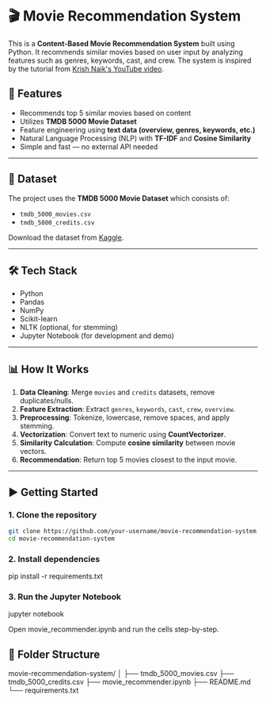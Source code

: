 # 🎬 Movie Recommendation System

This is a **Content-Based Movie Recommendation System** built using Python. It recommends similar movies based on user input by analyzing features such as genres, keywords, cast, and crew. The system is inspired by the tutorial from [Krish Naik's YouTube video](https://www.youtube.com/watch?v=1xtrIEwY_zY).

## 🚀 Features

- Recommends top 5 similar movies based on content
- Utilizes **TMDB 5000 Movie Dataset**
- Feature engineering using **text data (overview, genres, keywords, etc.)**
- Natural Language Processing (NLP) with **TF-IDF** and **Cosine Similarity**
- Simple and fast — no external API needed

---

## 📁 Dataset

The project uses the **TMDB 5000 Movie Dataset** which consists of:
- `tmdb_5000_movies.csv`
- `tmdb_5000_credits.csv`

Download the dataset from [Kaggle](https://www.kaggle.com/datasets/tmdb/tmdb-movie-metadata).

---

## 🛠️ Tech Stack

- Python
- Pandas
- NumPy
- Scikit-learn
- NLTK (optional, for stemming)
- Jupyter Notebook (for development and demo)

---

## 📊 How It Works

1. **Data Cleaning**: Merge `movies` and `credits` datasets, remove duplicates/nulls.
2. **Feature Extraction**: Extract `genres`, `keywords`, `cast`, `crew`, `overview`.
3. **Preprocessing**: Tokenize, lowercase, remove spaces, and apply stemming.
4. **Vectorization**: Convert text to numeric using **CountVectorizer**.
5. **Similarity Calculation**: Compute **cosine similarity** between movie vectors.
6. **Recommendation**: Return top 5 movies closest to the input movie.

---

## ▶️ Getting Started

### 1. Clone the repository

```bash
git clone https://github.com/your-username/movie-recommendation-system.git
cd movie-recommendation-system
```

### 2. Install dependencies

pip install -r requirements.txt

### 3. Run the Jupyter Notebook

jupyter notebook

Open movie_recommender.ipynb and run the cells step-by-step.

## 📂 Folder Structure

movie-recommendation-system/
│
├── tmdb_5000_movies.csv
├── tmdb_5000_credits.csv
├── movie_recommender.ipynb
├── README.md
└── requirements.txt